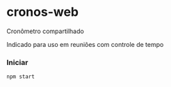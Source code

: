 # cronos-web
Cronômetro compartilhado

Indicado para uso em reuniões com controle de tempo

### Iniciar

```
npm start

```


